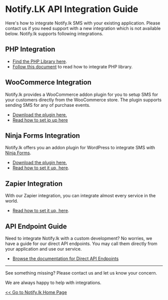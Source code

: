 # Notify.LK API Integration Guide
Here's how to integrate Notify.lk SMS with your existing application. Please contact us if you need support with a new integration which is not available below.
Notify.lk supports following integrations.

## PHP Integration


* [Find the PHP Library here](http://github.com/notifylk/notify-php). 
* [Follow this document](https://github.com/notifylk/notify-php/blob/master/README.md) to read how to integrate PHP library.

## WooCommerce Integration


Notify.lk provides a WooCommerce addon plugin for you to setup SMS for your customers directly from the WooCommerce store. The plugin supports sending SMS for any of purchase events.

* [Download the plugin here.](https://github.com/notifylk/notify-woocommerce)
* [Read how to set ip up here](https://www.notify.lk/blog/notify-lk-integrates-with-woocommerce-enabling-order-update-sending-more-easily/)

## Ninja Forms Integration

Notify.lk offers you an addon plugin for WordPress to integrate SMS with [Ninja Forms](https://wordpress.org/plugins/ninja-forms/). 

* [Download the plugin here.](https://github.com/notifylk/notify-ninjaforms)
* [Read how to set it up, here](https://www.notify.lk/blog/integration-with-wordpress-ninja-forms-plugin/).

## Zapier Integration

With our Zapier integration, you can integrate almost every service in the world.

* [Read how to set it up, here](https://www.notify.lk/blog/integrate-almost-anything-with-our-zapier-app/).

## API Endpoint Guide

Need to integrate Notify.lk with a custom development? No worries, we have a guide for our direct API endpoints. You may call them directly from your application and use our service.

* [Browse the documentation for Direct API Endpoints](/api-endpoints)

---

See something missing? Please contact us and let us know your concern. 

We are always happy to help with integrations.

[<< Go to Notify.lk Home Page](https://www.notify.lk)
